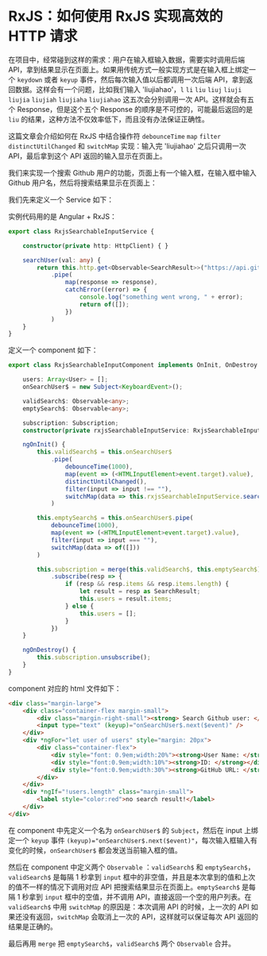 # RxJS：如何使用 RxJS 实现高效的 HTTP 请求

在项目中，经常碰到这样的需求：用户在输入框输入数据，需要实时调用后端 API，拿到结果显示在页面上。如果用传统方式一般实现方式是在输入框上绑定一个 `keydown` 或者 `keyup` 事件，然后每次输入值以后都调用一次后端 API，拿到返回数据。这样会有一个问题，比如我们输入 'liujiahao'，`l` `li` `liu` `liuj` `liuji` `liujia` `liujiah` `liujiaha` `liujiahao` 这五次会分别调用一次 API。这样就会有五个 Response，但是这个五个 Response 的顺序是不可控的，可能最后返回的是 `liu` 的结果，这种方法不仅效率低下，而且没有办法保证正确性。

这篇文章会介绍如何在 RxJS 中结合操作符 `debounceTime` `map` `filter` `distinctUtilChanged` 和 `switchMap` 实现：输入完 'liujiahao' 之后只调用一次 API，最后拿到这个 API 返回的输入显示在页面上。

我们来实现一个搜索 Github 用户的功能，页面上有一个输入框，在输入框中输入 Github 用户名，然后将搜索结果显示在页面上：

我们先来定义一个 Service 如下：

实例代码用的是 Angular + RxJS：

```typescript
export class RxjsSearchableInputService {

    constructor(private http: HttpClient) { }

    searchUser(val: any) {
        return this.http.get<Observable<SearchResult>>("https://api.github.com/search/users?q=" + val)
            .pipe(
                map(response => response),
                catchError((error) => {
                    console.log("something went wrong, " + error);
                    return of([]);
                })
            )
    }
}
```

定义一个 component 如下：

```typescript
export class RxjsSearchableInputComponent implements OnInit, OnDestroy {

    users: Array<User> = [];
    onSearchUser$ = new Subject<KeyboardEvent>();

    validSearch$: Observable<any>;
    emptySearch$: Observable<any>;

    subscription: Subscription;
    constructor(private rxjsSearchableInputService: RxjsSearchableInputService) { }

    ngOnInit() {
        this.validSearch$ = this.onSearchUser$
            .pipe(
                debounceTime(1000),
                map(event => (<HTMLInputElement>event.target).value),
                distinctUntilChanged(),
                filter(input => input !== ""),
                switchMap(data => this.rxjsSearchableInputService.searchUser(data))
            )

        this.emptySearch$ = this.onSearchUser$.pipe(
            debounceTime(1000),
            map(event => (<HTMLInputElement>event.target).value),
            filter(input => input === ""),
            switchMap(data => of([]))
        )

        this.subscription = merge(this.validSearch$, this.emptySearch$)
            .subscribe(resp => {
                if (resp && resp.items && resp.items.length) {
                    let result = resp as SearchResult;
                    this.users = result.items;
                } else {
                    this.users = [];
                }
            })
    }

    ngOnDestroy() {
        this.subscription.unsubscribe();
    }
}
```

component 对应的 html 文件如下：

```html
<div class="margin-large">
    <div class="container-flex margin-small">
        <div class="margin-right-small"><strong> Search Github user: </strong></div>
        <input type="text" (keyup)="onSearchUser$.next($event)" />
    </div>
    <div *ngFor="let user of users" style="margin: 20px">
        <div class="container-flex">
            <div style="font: 0.9em;width:20%"><strong>User Name: </strong></div>
            <div style="font:0.9em;width:10%"><strong>ID: </strong></div>
            <div style="font:0.9em;width:30%"><strong>GitHub URL: </strong></div>
        </div>
    </div>
    <div *ngIf="!users.length" class="margin-small">
        <label style="color:red">no search result!</label>
    </div>
</div>
```

在 component 中先定义一个名为 `onSearchUser$` 的 `Subject`，然后在 input 上绑定一个 `keyup` 事件 `(keyup)="onSearchUser$.next($event)"`，每次输入框输入有变化的时候，`onSearchUser$` 都会发送当前输入框的值。

然后在 component 中定义两个 `Observable` ：`validSearch$` 和 `emptySearch$`，`validSearch$` 是每隔 1 秒拿到 `input` 框中的非空值，并且是本次拿到的值和上次的值不一样的情况下调用对应 API 把搜索结果显示在页面上。`emptySearch$` 是每隔 1 秒拿到 `input` 框中的空值，并不调用 API，直接返回一个空的用户列表。在 `validSearch$` 中用 `switchMap` 的原因是：本次调用 API 的时候，上一次的 API 如果还没有返回，`switchMap` 会取消上一次的 API，这样就可以保证每次 API 返回的结果是正确的。

最后再用 `merge` 把 `emptySearch$`，`validSearch$` 两个 `Observable` 合并。